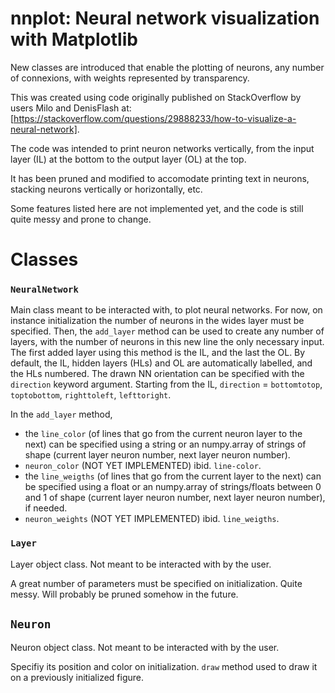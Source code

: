 # nnplot: Neural network visualization with Matplotlib

New classes are introduced that enable the plotting of neurons, any number of connexions, with weights represented by transparency.

This was created using code originally published on StackOverflow by users Milo and DenisFlash at: [https://stackoverflow.com/questions/29888233/how-to-visualize-a-neural-network].

The code was intended to print neuron networks vertically, from the input layer (IL) at the bottom to the output layer (OL) at the top.

It has been pruned and modified to accomodate printing text in neurons, stacking neurons vertically or horizontally, etc.

Some features listed here are not implemented yet, and the code is still quite messy and prone to change.


# Classes
### `NeuralNetwork`

Main class meant to be interacted with, to plot neural networks. For now, on instance initialization the number of neurons in the wides layer must be specified. Then, the `add_layer` method can be used to create any number of layers, with the number of neurons in this new line the only necessary input. The first added layer using this method is the IL, and the last the OL. By default, the IL, hidden layers (HLs) and OL are automatically labelled, and the HLs numbered. The drawn NN orientation can be specified with the `direction` keyword argument. Starting from the IL, `direction`  = `bottomtotop`, `toptobottom`, `righttoleft`, `lefttoright`.

In the `add_layer` method,
- the `line_color` (of lines that go from the current neuron layer to the next) can be specified using a string or an numpy.array of strings of shape (current layer neuron number, next layer neuron number).
- `neuron_color` (NOT YET IMPLEMENTED)  ibid. `line-color`.
- the `line_weigths` (of lines that go from the current layer to the next) can be specified using a float or an numpy.array of strings/floats between 0 and 1 of shape (current layer neuron number, next layer neuron number), if needed.
- `neuron_weights` (NOT YET IMPLEMENTED) ibid. `line_weigths`.

### `Layer`
Layer object class. Not meant to be interacted with by the user.

A great number of parameters must be specified on initialization. Quite messy. Will probably be pruned somehow in the future.

## `Neuron`
Neuron object class. Not meant to be interacted with by the user.

Specifiy its position and color on initialization. `draw` method used to draw it on a previously initialized figure.

